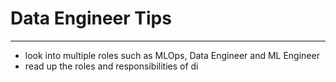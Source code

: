 
# Data Engineer Tips
___
- look into multiple roles such as MLOps, Data Engineer and ML Engineer
- read up the roles and responsibilities of di